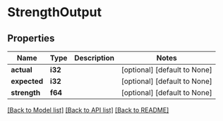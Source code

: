 # StrengthOutput

## Properties
Name | Type | Description | Notes
------------ | ------------- | ------------- | -------------
**actual** | **i32** |  | [optional] [default to None]
**expected** | **i32** |  | [optional] [default to None]
**strength** | **f64** |  | [optional] [default to None]

[[Back to Model list]](../README.md#documentation-for-models) [[Back to API list]](../README.md#documentation-for-api-endpoints) [[Back to README]](../README.md)


